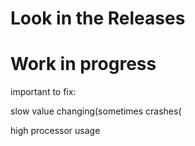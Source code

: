 # Look in the Releases

# Work in progress

important to fix: 

slow value changing(sometimes crashes(

high processor usage
